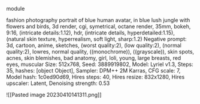 module

fashion photography portrait of blue human avatar, in blue lush jungle with flowers and birds, 3d render, cgi, symetrical, octane render, 35mm, bokeh, 9:16, (intricate details:1.12), hdr, (intricate details, hyperdetailed:1.15), (natural skin texture, hyperrealism, soft light, sharp:1.2)
Negative prompt: 3d, cartoon, anime, sketches, (worst quality:2), (low quality:2), (normal quality:2), lowres, normal quality, ((monochrome)), ((grayscale)), skin spots, acnes, skin blemishes, bad anatomy, girl, loli, young, large breasts, red eyes, muscular
Size: 512x768, Seed: 3889919802, Model: Lyriel v1.3, Steps: 35, hashes: [object Object], Sampler: DPM++ 2M Karras, CFG scale: 7, Model hash: 1c0ed90d69, Hires steps: 40, Hires resize: 832x1280, Hires upscaler: Latent, Denoising strength: 0.53

![[Pasted image 20230410141311.png]]